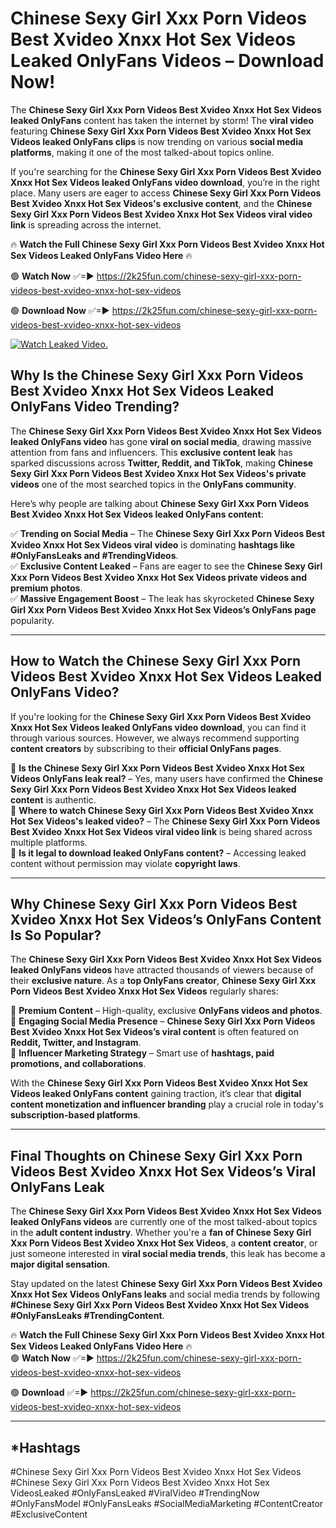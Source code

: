 # Chinese Sexy Girl Xxx Porn Videos Best Xvideo Xnxx Hot Sex Videos Leaked OnlyFans Videos – Download Now!

The **Chinese Sexy Girl Xxx Porn Videos Best Xvideo Xnxx Hot Sex Videos leaked OnlyFans** content has taken the internet by storm! The **viral video** featuring **Chinese Sexy Girl Xxx Porn Videos Best Xvideo Xnxx Hot Sex Videos leaked OnlyFans clips** is now trending on various **social media platforms**, making it one of the most talked-about topics online.  

If you're searching for the **Chinese Sexy Girl Xxx Porn Videos Best Xvideo Xnxx Hot Sex Videos leaked OnlyFans video download**, you’re in the right place. Many users are eager to access **Chinese Sexy Girl Xxx Porn Videos Best Xvideo Xnxx Hot Sex Videos's exclusive content**, and the **Chinese Sexy Girl Xxx Porn Videos Best Xvideo Xnxx Hot Sex Videos viral video link** is spreading across the internet.  

🔥 **Watch the Full Chinese Sexy Girl Xxx Porn Videos Best Xvideo Xnxx Hot Sex Videos Leaked OnlyFans Video Here** 🔥  

🟢 **Watch Now** ✅=► https://2k25fun.com/chinese-sexy-girl-xxx-porn-videos-best-xvideo-xnxx-hot-sex-videos

🟢 **Download Now** ✅=► https://2k25fun.com/chinese-sexy-girl-xxx-porn-videos-best-xvideo-xnxx-hot-sex-videos

[![Watch Leaked Video.](https://miro.medium.com/v2/resize:fit:828/format:webp/1*cilzJN44JGOrTw9NJCrNHA.gif "Watch Leaked Video")](https://2k25fun.com/chinese-sexy-girl-xxx-porn-videos-best-xvideo-xnxx-hot-sex-videos)

## **Why Is the Chinese Sexy Girl Xxx Porn Videos Best Xvideo Xnxx Hot Sex Videos Leaked OnlyFans Video Trending?**  

The **Chinese Sexy Girl Xxx Porn Videos Best Xvideo Xnxx Hot Sex Videos leaked OnlyFans video** has gone **viral on social media**, drawing massive attention from fans and influencers. This **exclusive content leak** has sparked discussions across **Twitter, Reddit, and TikTok**, making **Chinese Sexy Girl Xxx Porn Videos Best Xvideo Xnxx Hot Sex Videos's private videos** one of the most searched topics in the **OnlyFans community**.  

Here’s why people are talking about **Chinese Sexy Girl Xxx Porn Videos Best Xvideo Xnxx Hot Sex Videos leaked OnlyFans content**:  

✅ **Trending on Social Media** – The **Chinese Sexy Girl Xxx Porn Videos Best Xvideo Xnxx Hot Sex Videos viral video** is dominating **hashtags like #OnlyFansLeaks and #TrendingVideos**.  
✅ **Exclusive Content Leaked** – Fans are eager to see the **Chinese Sexy Girl Xxx Porn Videos Best Xvideo Xnxx Hot Sex Videos private videos and premium photos**.  
✅ **Massive Engagement Boost** – The leak has skyrocketed **Chinese Sexy Girl Xxx Porn Videos Best Xvideo Xnxx Hot Sex Videos’s OnlyFans page** popularity.  

---

## **How to Watch the Chinese Sexy Girl Xxx Porn Videos Best Xvideo Xnxx Hot Sex Videos Leaked OnlyFans Video?**  

If you're looking for the **Chinese Sexy Girl Xxx Porn Videos Best Xvideo Xnxx Hot Sex Videos leaked OnlyFans video download**, you can find it through various sources. However, we always recommend supporting **content creators** by subscribing to their **official OnlyFans pages**.  

🔹 **Is the Chinese Sexy Girl Xxx Porn Videos Best Xvideo Xnxx Hot Sex Videos OnlyFans leak real?** – Yes, many users have confirmed the **Chinese Sexy Girl Xxx Porn Videos Best Xvideo Xnxx Hot Sex Videos leaked content** is authentic.  
🔹 **Where to watch Chinese Sexy Girl Xxx Porn Videos Best Xvideo Xnxx Hot Sex Videos's leaked video?** – The **Chinese Sexy Girl Xxx Porn Videos Best Xvideo Xnxx Hot Sex Videos viral video link** is being shared across multiple platforms.  
🔹 **Is it legal to download leaked OnlyFans content?** – Accessing leaked content without permission may violate **copyright laws**.  

---

## **Why Chinese Sexy Girl Xxx Porn Videos Best Xvideo Xnxx Hot Sex Videos’s OnlyFans Content Is So Popular?**  

The **Chinese Sexy Girl Xxx Porn Videos Best Xvideo Xnxx Hot Sex Videos leaked OnlyFans videos** have attracted thousands of viewers because of their **exclusive nature**. As a **top OnlyFans creator**, **Chinese Sexy Girl Xxx Porn Videos Best Xvideo Xnxx Hot Sex Videos** regularly shares:  

📌 **Premium Content** – High-quality, exclusive **OnlyFans videos and photos**.  
📌 **Engaging Social Media Presence** – **Chinese Sexy Girl Xxx Porn Videos Best Xvideo Xnxx Hot Sex Videos’s viral content** is often featured on **Reddit, Twitter, and Instagram**.  
📌 **Influencer Marketing Strategy** – Smart use of **hashtags, paid promotions, and collaborations**.  

With the **Chinese Sexy Girl Xxx Porn Videos Best Xvideo Xnxx Hot Sex Videos leaked OnlyFans content** gaining traction, it’s clear that **digital content monetization and influencer branding** play a crucial role in today's **subscription-based platforms**.  

---

## **Final Thoughts on Chinese Sexy Girl Xxx Porn Videos Best Xvideo Xnxx Hot Sex Videos’s Viral OnlyFans Leak**  

The **Chinese Sexy Girl Xxx Porn Videos Best Xvideo Xnxx Hot Sex Videos leaked OnlyFans videos** are currently one of the most talked-about topics in the **adult content industry**. Whether you're a **fan of Chinese Sexy Girl Xxx Porn Videos Best Xvideo Xnxx Hot Sex Videos**, a **content creator**, or just someone interested in **viral social media trends**, this leak has become a **major digital sensation**.  

Stay updated on the latest **Chinese Sexy Girl Xxx Porn Videos Best Xvideo Xnxx Hot Sex Videos OnlyFans leaks** and social media trends by following **#Chinese Sexy Girl Xxx Porn Videos Best Xvideo Xnxx Hot Sex Videos #OnlyFansLeaks #TrendingContent**.  

🔥 **Watch the Full Chinese Sexy Girl Xxx Porn Videos Best Xvideo Xnxx Hot Sex Videos Leaked OnlyFans Video Here** 🔥  
🟢 **Watch Now** ✅=► https://2k25fun.com/chinese-sexy-girl-xxx-porn-videos-best-xvideo-xnxx-hot-sex-videos

🟢 **Download** ✅=► https://2k25fun.com/chinese-sexy-girl-xxx-porn-videos-best-xvideo-xnxx-hot-sex-videos

---

## *Hashtags
#Chinese Sexy Girl Xxx Porn Videos Best Xvideo Xnxx Hot Sex Videos #Chinese Sexy Girl Xxx Porn Videos Best Xvideo Xnxx Hot Sex VideosLeaked #OnlyFansLeaked #ViralVideo #TrendingNow #OnlyFansModel #OnlyFansLeaks #SocialMediaMarketing #ContentCreator #ExclusiveContent  